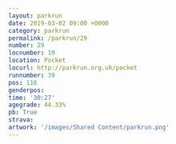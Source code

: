 ```yaml
---
layout: parkrun
date: 2019-03-02 09:00 +0000
category: parkrun
permalink: /parkrun/29
number: 29
locnumber: 19
location: Pocket
locurl: http://parkrun.org.uk/pocket
runnumber: 39
pos: 116
genderpos: 
time: '30:27'
agegrade: 44.33%
pb: True
strava: 
artwork: '/images/Shared Content/parkrun.png'
---
```

